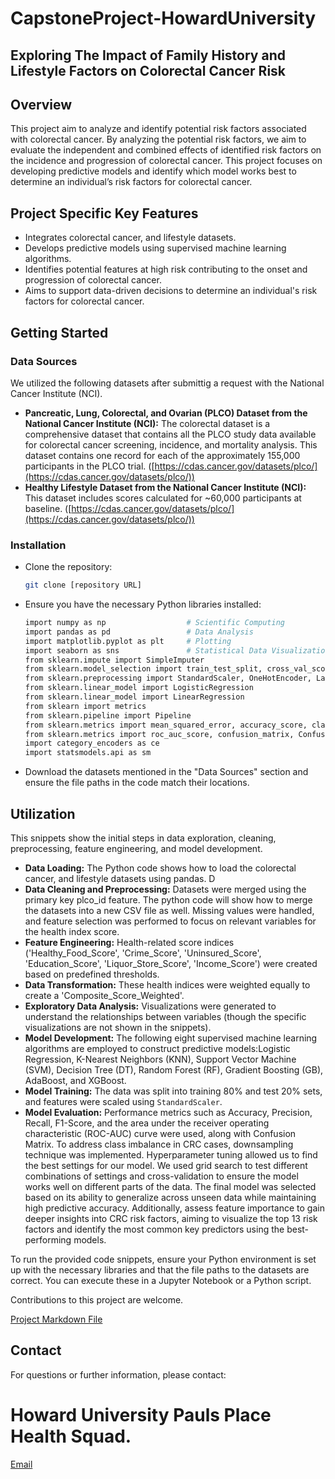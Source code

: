 # CapstoneProject-HowardUniversity
Exploring The Impact of Family History and Lifestyle Factors on Colorectal Cancer Risk
---
## Overview

This project aim to analyze and identify potential risk factors associated with colorectal cancer. By analyzing the potential risk factors, we aim to evaluate the independent and combined effects of identified risk factors on the incidence and progression of colorectal cancer. This project focuses on developing predictive models and identify which model works best to determine an individual’s risk factors for colorectal cancer. 

## Project Specific Key Features

- Integrates colorectal cancer, and lifestyle datasets.
- Develops predictive models using supervised machine learning algorithms.
- Identifies potential features at high risk contributing to the onset and progression of colorectal cancer.
- Aims to support data-driven decisions to determine an individual's risk factors for colorectal cancer.

## Getting Started

### Data Sources

We utilized the following datasets after submittig a request with the National Cancer Institute (NCI).

- **Pancreatic, Lung, Colorectal, and Ovarian (PLCO) Dataset from the National Cancer Institute (NCI):** The colorectal dataset is a comprehensive dataset that contains all the PLCO study data available for colorectal cancer screening, incidence, and mortality analysis. This dataset contains one record for each of the approximately 155,000 participants in the PLCO trial. ([https://cdas.cancer.gov/datasets/plco/](https://cdas.cancer.gov/datasets/plco/))
- **Healthy Lifestyle Dataset from the National Cancer Institute (NCI):** This dataset includes scores calculated for ~60,000 participants at baseline. ([https://cdas.cancer.gov/datasets/plco/](https://cdas.cancer.gov/datasets/plco/))

### Installation

- Clone the repository:
    ```bash
    git clone [repository URL]
    ```
- Ensure you have the necessary Python libraries installed:
    ```bash
    import numpy as np                  # Scientific Computing
    import pandas as pd                 # Data Analysis
    import matplotlib.pyplot as plt     # Plotting
    import seaborn as sns               # Statistical Data Visualization
    from sklearn.impute import SimpleImputer
    from sklearn.model_selection import train_test_split, cross_val_score, GridSearchCV
    from sklearn.preprocessing import StandardScaler, OneHotEncoder, LabelEncoder
    from sklearn.linear_model import LogisticRegression
    from sklearn.linear_model import LinearRegression
    from sklearn import metrics
    from sklearn.pipeline import Pipeline
    from sklearn.metrics import mean_squared_error, accuracy_score, classification_report
    from sklearn.metrics import roc_auc_score, confusion_matrix, ConfusionMatrixDisplay
    import category_encoders as ce
    import statsmodels.api as sm
    ```
- Download the datasets mentioned in the "Data Sources" section and ensure the file paths in the code match their locations.

## Utilization

This snippets show the initial steps in data exploration, cleaning, preprocessing, feature engineering, and model development.

- **Data Loading:** The Python code shows how to load the colorectal cancer, and lifestyle datasets using pandas. D
- **Data Cleaning and Preprocessing:** Datasets were merged using the primary key plco_id feature. The python code will show how to merge the datasets into a new CSV file as well. Missing values were handled, and feature selection was performed to focus on relevant variables for the health index score. 
- **Feature Engineering:** Health-related score indices ('Healthy\_Food\_Score', 'Crime\_Score', 'Uninsured\_Score', 'Education\_Score', 'Liquor\_Store\_Score', 'Income\_Score') were created based on predefined thresholds.
- **Data Transformation:** These health indices were weighted equally to create a 'Composite\_Score\_Weighted'.
- **Exploratory Data Analysis:** Visualizations were generated to understand the relationships between variables (though the specific visualizations are not shown in the snippets).
- **Model Development:** The following eight supervised machine learning algorithms are employed to construct predictive models:Logistic Regression, K-Nearest Neighbors (KNN), Support Vector Machine (SVM), Decision Tree (DT), Random Forest (RF), Gradient Boosting (GB), AdaBoost, and XGBoost.
- **Model Training:** The data was split into training 80% and test 20% sets, and features were scaled using `StandardScaler`.
- **Model Evaluation:** Performance metrics such as Accuracy, Precision, Recall, F1-Score, and the area under the receiver operating characteristic (ROC-AUC) curve were used, along with Confusion Matrix. To address class imbalance in CRC cases, downsampling technique was implemented. Hyperparameter tuning allowed us to find the best settings for our model. We used grid search to test different combinations of settings and cross-validation to ensure the model works well on different parts of the data. The final model was selected based on its ability to generalize across unseen data while maintaining high predictive accuracy. Additionally, assess feature importance to gain deeper insights into CRC risk factors, aiming to visualize the top 13 risk factors and identify the most common key predictors using the best-performing models.

To run the provided code snippets, ensure your Python environment is set up with the necessary libraries and that the file paths to the datasets are correct. You can execute these in a Jupyter Notebook or a Python script.


Contributions to this project are welcome.

[Project Markdown File](https://github.com/paulsplacemd/paulsplacemd.github.io/blob/1a76cd236a01e9974797d99d51558ef8f87c56cb/predictivemodel_paulsplace-3/predictivemodel_paulsplace.md)


## Contact

For questions or further information, please contact:

# Howard University Pauls Place Health Squad.
[Email](paulsplacemd@gmail.com)
